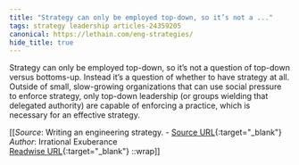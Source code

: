 ```yaml
---
title: "Strategy can only be employed top-down, so it’s not a ..."
tags: strategy leadership articles-24359205
canonical: https://lethain.com/eng-strategies/
hide_title: true
---
```


Strategy can only be employed top-down, so it’s not a question of top-down versus bottoms-up. Instead it’s a question of whether to have strategy at all. Outside of small, slow-growing organizations that can use social pressure to enforce strategy, only top-down leadership (or groups wielding that delegated authority) are capable of enforcing a practice, which is necessary for an effective strategy.


[[_Source_: Writing an engineering strategy. - [Source URL](https://lethain.com/eng-strategies/){:target="_blank"}<br>
_Author_: Irrational Exuberance<br>
[Readwise URL](https://readwise.io/open/475700978){:target="_blank"}
::wrap]]